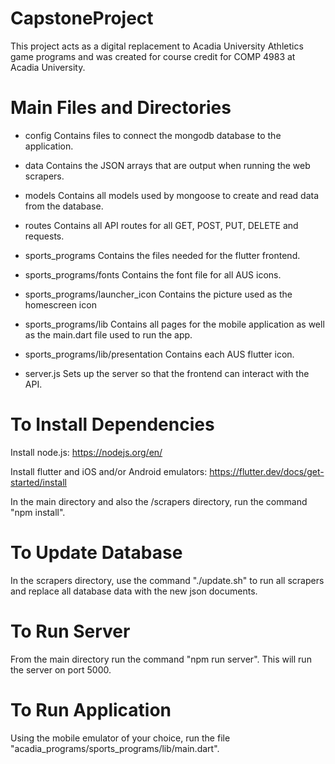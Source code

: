# CapstoneProject

This project acts as a digital replacement to Acadia University Athletics game programs and was created for
course credit for COMP 4983 at Acadia University.

# Main Files and Directories

- config
  Contains files to connect the mongodb database to the application.

- data
  Contains the JSON arrays that are output when running the web scrapers.

- models
  Contains all models used by mongoose to create and read data from the database.

- routes
  Contains all API routes for all GET, POST, PUT, DELETE and requests.

- sports_programs
  Contains the files needed for the flutter frontend.

- sports_programs/fonts
  Contains the font file for all AUS icons.

- sports_programs/launcher_icon
  Contains the picture used as the homescreen icon

- sports_programs/lib
  Contains all pages for the mobile application as well as the main.dart file
  used to run the app.

- sports_programs/lib/presentation
  Contains each AUS flutter icon.

- server.js
  Sets up the server so that the frontend can interact with the API.

# To Install Dependencies

Install node.js: https://nodejs.org/en/

Install flutter and iOS and/or Android emulators: https://flutter.dev/docs/get-started/install

In the main directory and also the /scrapers directory, run the command "npm install".

# To Update Database

In the scrapers directory, use the command "./update.sh" to run all scrapers and replace all database data
with the new json documents.

# To Run Server

From the main directory run the command "npm run server". This will run the server on port 5000.

# To Run Application

Using the mobile emulator of your choice, run the file "acadia_programs/sports_programs/lib/main.dart".
